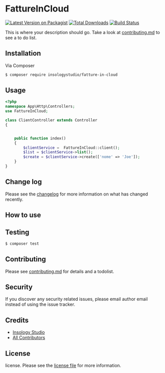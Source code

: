 # FattureInCloud

[![Latest Version on Packagist][ico-version]][link-packagist]
[![Total Downloads][ico-downloads]][link-downloads]
[![Build Status][ico-travis]][link-travis]

This is where your description should go. Take a look at [contributing.md](contributing.md) to see a to do list.

## Installation

Via Composer

``` bash
$ composer require insologystudio/fatture-in-cloud
```

## Usage

```php
<?php
namespace App\Http\Controllers;
use FattureInCloud;

class ClientController extends Controller
{


    public function index()
    {
        $clientService =  FattureInCloud::client();
        $list = $clientService->list();
        $create = $clientService->create(['nome' => 'Joe']);
    }
}

```

## Change log

Please see the [changelog](changelog.md) for more information on what has changed recently.

## How to use


## Testing

``` bash
$ composer test
```

## Contributing

Please see [contributing.md](contributing.md) for details and a todolist.

## Security

If you discover any security related issues, please email author email instead of using the issue tracker.

## Credits

- [Insology Studio][link-author]
- [All Contributors][link-contributors]

## License

license. Please see the [license file](license.md) for more information.

[ico-version]: https://img.shields.io/packagist/v/insologystudio/fatture-in-cloud.svg?style=flat-square
[ico-downloads]: https://img.shields.io/packagist/dt/insologystudio/fatture-in-cloud.svg?style=flat-square
[ico-travis]: https://img.shields.io/travis/insologystudio/fatture-in-cloud/master.svg?style=flat-square
[ico-styleci]: https://styleci.io/repos/12345678/shield

[link-packagist]: https://packagist.org/packages/insologystudio/fatture-in-cloud
[link-downloads]: https://packagist.org/packages/insologystudio/fatture-in-cloud
[link-travis]: https://travis-ci.org/insologystudio/fatture-in-cloud
[link-styleci]: https://styleci.io/repos/12345678
[link-author]: https://github.com/insologystudio
[link-contributors]: ../../contributors
